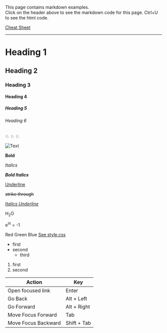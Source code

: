 This page contains markdown examples.  
Click on the header above to see the markdown code for this page.
Ctrl+U to see the html code.

[Cheat Sheet](https://www.markdownguide.org/cheat-sheet/)

---

# Heading 1
## Heading 2
### Heading 3
#### Heading 4
##### Heading 5
###### Heading 6 

♘ ♘ ♘

![Text](favicon.ico)

**Bold**

*Italics*

<i><b>Bold Italics</b></i>

<u>Underline</u> 

<s>strike through</s>

<u><i>Italics Underline</i></u>

H<sub>2</sub>O

e<sup>iπ</sup> = -1

<red>Red</red> <green>Green</green> <blue>Blue</blue> [See style.css](/ROOT/style.css)

* first
* second
	* third

1. first
2. second

| Action              | Key         |
|---------------------|-------------|
| Open focused link   | Enter       |
| Go Back             | Alt + Left  |
| Go Forward          | Alt + Right |
| Move Focus Forward  | Tab         |
| Move Focus Backward | Shift + Tab |

